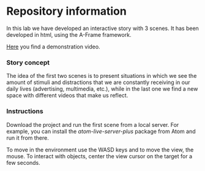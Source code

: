 # Repository information
In this lab we have developed an interactive story with 3 scenes. It has been developed in html, using the A-Frame framework.

[Here](https://www.youtube.com/watch?v=KBZLYoKYpyU&list=PLB9_8zTTrVjrCGwse6iae4oY9OeJVtho_&index=1) you find a demonstration video.

### Story concept
The idea of the first two scenes is to present situations in which we see the amount of stimuli and distractions that we are constantly receiving in our daily lives (advertising, multimedia, etc.), while in the last one we find a new space with different videos that make us reflect.

### Instructions
Download the project and run the first scene from a local server. For example, you can install the *atom-live-server-plus* package from Atom and run it from there.

To move in the environment use the WASD keys and to move the view, the mouse. To interact with objects, center the view cursor on the target for a few seconds.
